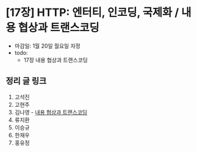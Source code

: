 # [17장] HTTP: 엔터티, 인코딩, 국제화 / 내용 협상과 트랜스코딩

- 마감일: 1월 20일 월요일 자정
- todo:
  - 17장 내용 협상과 트랜스코딩

## 정리 글 링크

1. 고석진
2. 고현주
3. 김나영 - [내용 협상과 트랜스코딩](https://feel5ny.github.io/2020/01/20/HTTP_017/)
4. 류지환
5. 이승규
6. 한재우
7. 홍유정
